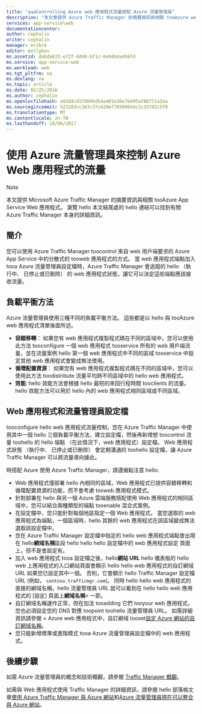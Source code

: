```yaml
---
title: "aaaControlling Azure web 應用程式流量搭配 Azure 流量管理員"
description: "本文章提供 Azure Traffic Manager 的摘要資訊與相關 tooAzure web 應用程式。"
services: app-service\web
documentationcenter: 
author: cephalin
writer: cephalin
manager: erikre
editor: mollybos
ms.assetid: dabda633-e72f-4dd4-bf1c-6e945da456fd
ms.service: app-service-web
ms.workload: web
ms.tgt_pltfrm: na
ms.devlang: na
ms.topic: article
ms.date: 02/25/2016
ms.author: cephalin
ms.openlocfilehash: a93d4c9370046d54e401e36e7b495af8b711a2aa
ms.sourcegitcommit: 523283cc1b3c37c428e77850964dc1c33742c5f0
ms.translationtype: MT
ms.contentlocale: zh-TW
ms.lasthandoff: 10/06/2017
---
```

# <a name="controlling-azure-web-app-traffic-with-azure-traffic-manager"></a>使用 Azure 流量管理員來控制 Azure Web 應用程式的流量
> [!NOTE]
> 本文提供 Microsoft Azure Traffic Manager 的摘要資訊與相關 tooAzure App Service Web 應用程式。 瀏覽 hello 本文結尾處的 hello 連結可以找到有關 Azure Traffic Manager 本身的詳細資訊。
> 
> 

## <a name="introduction"></a>簡介
您可以使用 Azure Traffic Manager toocontrol 來自 web 用戶端要求的 Azure App Service 中的分散式的 tooweb 應用程式的方式。 當 web 應用程式端點加入 tooa Azure 流量管理員設定檔時，Azure Traffic Manager 會追蹤的 hello （執行中、 已停止或已刪除） 的 web 應用程式狀態，讓它可以決定這些端點應該接收流量。

## <a name="load-balancing-methods"></a>負載平衡方法
Azure 流量管理員使用三種不同的負載平衡方法。 這些都是以 hello 與 tooAzure web 應用程式清單後面所述。

* **容錯移轉**： 如果您有 web 應用程式複製程式碼在不同的區域中，您可以使用此方法 tooconfigure 一個 web 應用程式 tooservice 所有的 web 用戶端流量，並在流量案例 hello 第一個 web 應用程式中不同的區域 tooservice 中設定其他 web 應用程式會變成無法使用。
* **循環配置資源**： 如果您有 web 應用程式複製程式碼在不同的區域中，您可以使用此方法 toodistribute 流量平均跨不同區域中的 hello web 應用程式。
* **效能**: hello 效能方法會根據 hello 最短的來回行程時間 tooclients 的流量。 hello 效能方法可以用於 hello 內的 web 應用程式相同區域或不同區域。

## <a name="web-apps-and-traffic-manager-profiles"></a>Web 應用程式和流量管理員設定檔
tooconfigure hello web 應用程式流量控制，您在 Azure Traffic Manager 中使用其中一個 hello 三個負載平衡方法，建立設定檔，然後再新增想 toocontrol 流量 toohello 的 hello 端點 （在此情況下，web 應用程式）設定檔。 Web 應用程式狀態 （執行中、 已停止或已刪除） 會定期溝通的 toohello 設定檔，讓 Azure Traffic Manager 可以將流量導向據此。

時搭配 Azure 使用 Azure Traffic Manager，請遵循點注意 hello:

* Web 應用程式僅部署 hello 內相同的區域，Web 應用程式已提供容錯移轉和循環配置資源的功能，而不會考慮 tooweb 應用程式模式。
* 針對部署在 hello 與另一個 Azure 雲端服務搭配使用 Web 應用程式的相同區域中，您可以結合兩種類型的端點 tooenable 混合式案例。
* 在設定檔中，您只能針對每個地區指定一個 Web 應用程式。 當您選取的 web 應用程式為端點，一個區域時，hello 其餘的 web 應用程式在該區域變成無法選取該設定檔中。
* 您在 Azure Traffic Manager 設定檔中指定的 hello web 應用程式端點會出現在 hello**網域名稱**區段 hello hello hello 設定檔中的 web 應用程式設定 頁面上，但不是會設定有。
* 加入 web 應用程式 tooa 設定檔之後，hello**網站 URL** hello 儀表板的 hello web 上應用程式的入口網站頁面會顯示 hello hello web 應用程式的自訂網域 URL 如果您已設定其中一個。 否則，它會顯示 hello Traffic Manager 設定檔 URL (例如， `contoso.trafficmgr.com`)。 同時 hello hello web 應用程式的直接的網域名稱，hello 流量管理員 URL 就可以看到在 hello hello web 應用程式的 [設定] 頁面上**網域名稱**> 一節。
* 自訂網域名稱運作正常，但在加法 tooadding 它們 tooyour web 應用程式，您也必須設定您的 DNS 對應 toopoint toohello 流量管理員 URL。 如需詳細資訊請參閱 < Azure web 應用程式中，自訂網域 tooset[設定 Azure 網站的自訂網域名稱](app-service-web-tutorial-custom-domain.md)。
* 您只能新增標準或進階模式 tooa Azure 流量管理員設定檔中的 web 應用程式。

## <a name="next-steps"></a>後續步驟
如需 Azure 流量管理員的概念和技術概觀，請參閱 [Traffic Manager 概觀](../traffic-manager/traffic-manager-overview.md)。

如需與 Web 應用程式使用 Traffic Manager 的詳細資訊，請參閱 hello 部落格文章[使用 Azure Traffic Manager 與 Azure 網站](http://blogs.msdn.com/b/waws/archive/2014/03/18/using-windows-azure-traffic-manager-with-waws.aspx)和[Azure 流量管理員現在可以整合與 Azure 網站](https://azure.microsoft.com/blog/2014/03/27/azure-traffic-manager-can-now-integrate-with-azure-web-sites/)。

